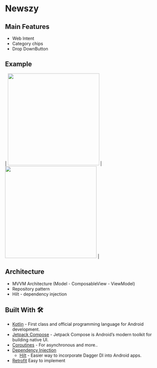 # Newszy 

## Main Features
   - Web Intent
   - Category chips
   - Drop DownButton

## Example
| <img src="[app/src/main/res/drawable/bottombar.png](https://github.com/Bhargav200004/Newszy/blob/master/Screenshot_20240107_012203.png)" width="300"/>   | <img src="[app/src/main/res/drawable/rangeslider.png](https://github.com/Bhargav200004/Newszy/blob/master/Screenshot_20240107_012232.png)" width="300"/>  |

 ## Architecture 
  - MVVM Architecture (Model - ComposableView - ViewModel)
  - Repository pattern
  - Hilt - dependency injection

## Built With 🛠
- [Kotlin](https://kotlinlang.org/) - First class and official programming language for Android development.
- [Jetpack Compose](https://developer.android.com/jetpack/compose) - Jetpack Compose is Android’s modern toolkit for building native UI.
- [Coroutines](https://kotlinlang.org/docs/reference/coroutines-overview.html) - For asynchronous and more..
- [Dependency Injection](https://developer.android.com/training/dependency-injection)
  - [Hilt](https://dagger.dev/hilt) - Easier way to incorporate Dagger DI into Android apps.
- [Retrofit](https://square.github.io/retrofit/) Easy to implement
 
